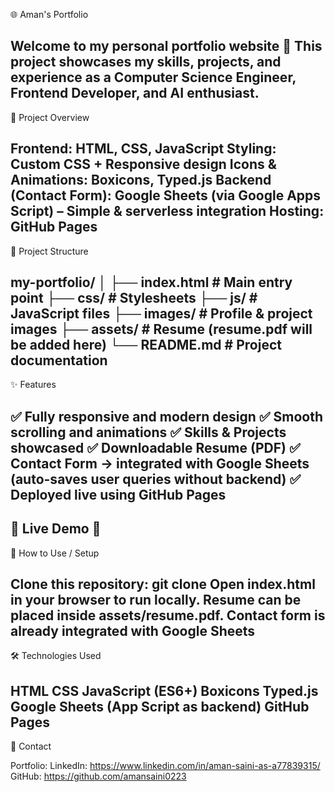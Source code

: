 🌐 Aman's Portfolio

Welcome to my personal portfolio website 🚀
This project showcases my skills, projects, and experience as a Computer Science Engineer, Frontend Developer, and AI enthusiast.
--------------------------------------------------------------------------------------------------------------------
📂 Project Overview

Frontend: HTML, CSS, JavaScript
Styling: Custom CSS + Responsive design
Icons & Animations: Boxicons, Typed.js
Backend (Contact Form): Google Sheets (via Google Apps Script) – Simple & serverless integration
Hosting: GitHub Pages
--------------------------------------------------------------------------------------------------------------------
📁 Project Structure

my-portfolio/
│
├── index.html          # Main entry point
├── css/                # Stylesheets
├── js/                 # JavaScript files
├── images/             # Profile & project images
├── assets/             # Resume (resume.pdf will be added here)
└── README.md           # Project documentation
--------------------------------------------------------------------------------------------------------------------
✨ Features

✅ Fully responsive and modern design
✅ Smooth scrolling and animations
✅ Skills & Projects showcased
✅ Downloadable Resume (PDF)
✅ Contact Form → integrated with Google Sheets (auto-saves user queries without backend)
✅ Deployed live using GitHub Pages
--------------------------------------------------------------------------------------------------------------------
🚀 Live Demo
🔗
--------------------------------------------------------------------------------------------------------------------
📜 How to Use / Setup

Clone this repository:
git clone 
Open index.html in your browser to run locally.
Resume can be placed inside assets/resume.pdf.
Contact form is already integrated with Google Sheets 
--------------------------------------------------------------------------------------------------------------------
🛠️ Technologies Used

HTML
CSS
JavaScript (ES6+)
Boxicons
Typed.js
Google Sheets (App Script as backend)
GitHub Pages
--------------------------------------------------------------------------------------------------------------------
📧 Contact

Portfolio: 
LinkedIn: https://www.linkedin.com/in/aman-saini-as-a77839315/
GitHub: https://github.com/amansaini0223